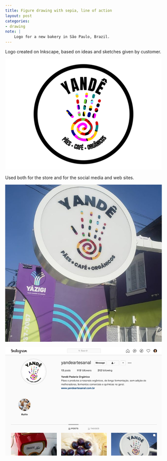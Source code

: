 ```yaml
---
title: Figure drawing with sepia, line of action
layout: post
categories:
- drawing
note: |
    Logo for a new bakery in São Paulo, Brazil.
---
```


Logo created on Inkscape, based on ideas and sketches given by customer.

<img
  src="/assets/pages/art/images/yande-1.png"
  alt="Yandê logo"
  class="center-aligned"
/>

Used both for the store and for the social media and web sites.

<img
  src="/assets/pages/art/images/yande-2.jpg"
  alt="Yandê logo"
  class="center-aligned"
/>

<img
  src="/assets/pages/art/images/yande-3.png"
  alt="Yandê logo"
  class="center-aligned"
/>
